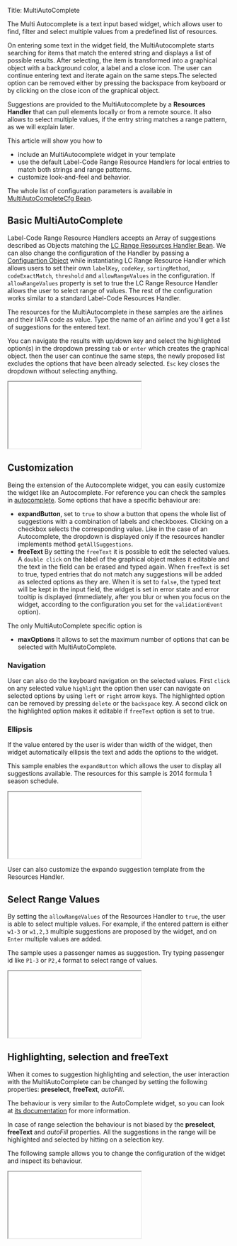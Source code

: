 Title: MultiAutoComplete



The Multi Autocomplete is a text input based widget, which allows user to find, filter and select multiple values from a predefined list of resources.

<script src='%SNIPPETS_SERVER_URL%/snippets/github.com/ariatemplates/documentation-code/snippets/widgets/multiautocomplete/Snippet.tpl?tag=multiautocomplete&lang=at&outdent=true' defer></script>

On  entering some text in the widget field, the MultiAutocomplete starts searching for items that match the entered string and displays a list of possible results. After selecting, the item is transformed into a graphical object with a background color, a label and a close icon. The user can continue entering text and iterate again on the same steps.The selected option can be removed either by pressing the backspace from keyboard or by clicking on the close icon of the graphical object.

Suggestions are provided to the MultiAutocomplete by a **Resources Handler** that can pull elements locally or from a remote source. It also allows to select multiple values, if the entry string matches a range pattern, as we will explain later.


This article will show you how to
* include an MultiAutocomplete widget in your template
* use the default Label-Code Range Resource Handlers for local entries to match both strings and range patterns.
* customize look-and-feel and behavior.

The whole list of configuration parameters is available in [MultiAutoCompleteCfg Bean](http://ariatemplates.com/api/#aria.widgets.CfgBeans:MultiAutoCompleteCfg).

## Basic MultiAutoComplete

Label-Code Range Resource Handlers accepts an Array of suggestions described as Objects matching the [LC Range Resources Handler Bean](http://ariatemplates.com/api/#aria.resources.handlers.LCRangeResourceHandlerBean:Suggestion). We can also change the configuration of the Handler by passing a  [Configuartion Object](http://ariatemplates.com/api/#aria.resources.handlers.LCRangeResourceHandlerBean:Configuration) while instantiating LC Range Resource Handler which allows users to set their own `labelKey`, `codeKey`, `sortingMethod`, `codeExactMatch`, `threshold` and `allowRangeValues` in the configuration. If `allowRangeValues` property is set to true the LC Range Resource Handler allows the user to select range of values. The rest of the configuration works similar to a standard Label-Code Resources Handler. 

The resources for the MultiAutocomplete in these samples are the airlines and their IATA code as value. Type the name of an airline and you'll get a list of suggestions for the entered text.

You can navigate the results with up/down key and select the highlighted option(s) in the dropdown pressing `tab` or `enter` which creates the graphical object. then the user can continue the same steps, the newly proposed list excludes the options that have been already selected. `Esc` key closes the dropdown without selecting anything.

<iframe class='samples' src='%SNIPPETS_SERVER_URL%/samples/github.com/ariatemplates/documentation-code/samples/widgets/multiautocomplete/basic/' ></iframe>

## Customization
Being the extension of the Autocomplete widget, you can easily customize the widget like an Autocomplete. For reference you can check the samples in [autocomplete](autocomplete).
Some options that have a specific behaviour are:
* **expandButton**, set to `true` to show a button that opens the whole list of suggestions with a combination of labels and checkboxes. Clicking on a checkbox selects the corresponding value. Like in the case of an Autocomplete, the dropdown is displayed only if the resources handler implements method `getAllSuggestions`. 
* **freeText** By setting the `freeText` it is possible to edit the selected values. A `double click` on the label of the graphical object makes it editable and the text in the field can be erased and typed again. When `freeText` is set to true, typed entries that do not match any suggestions will be added as selected options as they are. When it is set to `false`, the typed text will be kept in the input field, the widget is set in error state and error tooltip is displayed (immediately, after you blur or when you focus on the widget, according to the configuration you set for the `validationEvent` option).


The only MultiAutoComplete specific option is
* **maxOptions** It allows to set the maximum number of options that can be selected with MultiAutoComplete. 

### Navigation

User can also do the keyboard navigation on the selected values. First `click` on any selected value `highlight` the option then user can navigate on selected options by using `left` or `right` arrow keys. The highlighted option can be removed by pressing `delete` or the `backspace` key. A second click on the highlighted option makes it editable if `freeText` option is set to true.

### Ellipsis
If the value entered by the user is wider than width of the widget, then widget automatically ellipsis the text and adds the options to the widget.

This sample enables the  `expandButton` which allows the user to display all suggestions available. The resources for this sample is 2014 formula 1 season schedule.

<iframe class='samples' src='%SNIPPETS_SERVER_URL%/samples/github.com/ariatemplates/documentation-code/samples/widgets/multiautocomplete/expando/' ></iframe>

User can also customize the expando suggestion template from the Resources Handler.

## Select Range Values

By setting the `allowRangeValues` of the Resources Handler to `true`, the user is able to select multiple values. For example, if the entered pattern is either `w1-3` or `w1,2,3` multiple suggestions are proposed by the widget, and  on `Enter` multiple values are added.

The sample uses a passenger names as suggestion. Try typing passenger id like `P1-3` or `P2,4` format to select range of values.
 
<iframe class='samples' src='%SNIPPETS_SERVER_URL%/samples/github.com/ariatemplates/documentation-code/samples/widgets/multiautocomplete/rangevalues/' ></iframe>

## Highlighting, selection and freeText

When it comes to suggestion highlighting and selection, the user interaction with the MultiAutoComplete can be changed by setting the following properties: **preselect**, **freeText**, *autoFill*.

The behaviour is very similar to the AutoComplete widget, so you can look at [its documentation](autocomplete#highlighting-selection-and-freetext) for more information.

In case of range selection the behaviour is not biased by the **preselect**, **freeText** and *autoFill* properties. All the suggestions in the range will be highlighted and selected by hitting on a selection key.

The following sample allows you to change the configuration of the widget and inspect its behaviour.

<iframe class='samples' src='%SNIPPETS_SERVER_URL%/samples/github.com/ariatemplates/documentation-code/samples/widgets/multiautocomplete/preselectAutofill/' ></iframe>
